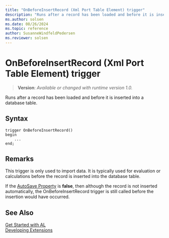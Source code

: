 ```yaml
---
title: "OnBeforeInsertRecord (Xml Port Table Element) trigger"
description: "Runs after a record has been loaded and before it is inserted into a database table."
ms.author: solsen
ms.date: 08/26/2024
ms.topic: reference
author: SusanneWindfeldPedersen
ms.reviewer: solsen
---
```

[//]: # (START>DO_NOT_EDIT)
[//]: # (IMPORTANT:Do not edit any of the content between here and the END>DO_NOT_EDIT.)
[//]: # (Any modifications should be made in the .xml files in the ModernDev repo.)

# OnBeforeInsertRecord (Xml Port Table Element) trigger
> **Version**: _Available or changed with runtime version 1.0._

Runs after a record has been loaded and before it is inserted into a database table.


## Syntax
```AL
trigger OnBeforeInsertRecord()
begin
    ...
end;
```



[//]: # (IMPORTANT: END>DO_NOT_EDIT)

## Remarks  
 This trigger is only used to import data. It is typically used for evaluation or calculations before the record is inserted into the database table.  
  
 If the [AutoSave Property](../../properties/devenv-autosave-property.md) is **false**, then although the record is not inserted automatically, the OnBeforeInsertRecord trigger is still called before the insertion would have occurred.  

## See Also  
[Get Started with AL](../../devenv-get-started.md)  
[Developing Extensions](../../devenv-dev-overview.md)  
